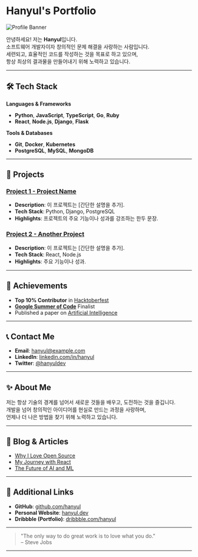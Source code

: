 # Hanyul's Portfolio

![Profile Banner](https://via.placeholder.com/1200x300.png?text=Welcome+to+Hanyul%27s+Portfolio)

안녕하세요! 저는 **Hanyul**입니다.  
소프트웨어 개발자이자 창의적인 문제 해결을 사랑하는 사람입니다.  
세련되고, 효율적인 코드를 작성하는 것을 목표로 하고 있으며,  
항상 최상의 결과물을 만들어내기 위해 노력하고 있습니다.

---

## 🛠️ Tech Stack

**Languages & Frameworks**  
- **Python**, **JavaScript**, **TypeScript**, **Go**, **Ruby**  
- **React**, **Node.js**, **Django**, **Flask**

**Tools & Databases**  
- **Git**, **Docker**, **Kubernetes**  
- **PostgreSQL**, **MySQL**, **MongoDB**

---

## 💼 Projects

### [Project 1 - Project Name](https://github.com/yourusername/project1)
- **Description**: 이 프로젝트는 [간단한 설명을 추가].  
- **Tech Stack**: Python, Django, PostgreSQL  
- **Highlights**: 프로젝트의 주요 기능이나 성과를 강조하는 한두 문장.

### [Project 2 - Another Project](https://github.com/yourusername/project2)
- **Description**: 이 프로젝트는 [간단한 설명을 추가].  
- **Tech Stack**: React, Node.js  
- **Highlights**: 주요 기능이나 성과.

---

## 🌟 Achievements

- **Top 10% Contributor** in [Hacktoberfest](https://hacktoberfest.digitalocean.com/)
- [**Google Summer of Code**](https://summerofcode.withgoogle.com/) Finalist  
- Published a paper on [Artificial Intelligence](https://your-paper-link.com)

---

## 📞 Contact Me

- **Email**: [hanyul@example.com](mailto:hanyul@example.com)  
- **LinkedIn**: [linkedin.com/in/hanyul](https://linkedin.com/in/hanyul)  
- **Twitter**: [@hanyuldev](https://twitter.com/hanyuldev)  

---

## ✨ About Me

저는 항상 기술의 경계를 넘어서 새로운 것들을 배우고, 도전하는 것을 즐깁니다.  
개발을 넘어 창의적인 아이디어를 현실로 만드는 과정을 사랑하며,  
언제나 더 나은 방법을 찾기 위해 노력하고 있습니다.

---

## 📝 Blog & Articles

- [Why I Love Open Source](https://yourblog.com/why-i-love-open-source)
- [My Journey with React](https://yourblog.com/my-journey-with-react)
- [The Future of AI and ML](https://yourblog.com/the-future-of-ai-and-ml)

---

## 🔗 Additional Links

- **GitHub**: [github.com/hanyul](https://github.com/hanyul)
- **Personal Website**: [hanyul.dev](https://hanyul.dev)
- **Dribbble (Portfolio)**: [dribbble.com/hanyul](https://dribbble.com/hanyul)

---

> "The only way to do great work is to love what you do."  
> – Steve Jobs

---

